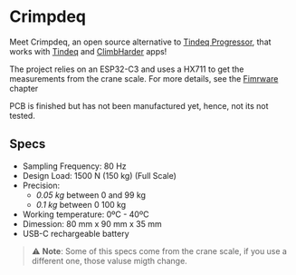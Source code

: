 # Crimpdeq

Meet Crimpdeq, an open source alternative to [Tindeq Progressor](https://tindeq.com/product/progressor/), that works with [Tindeq](https://tindeq.com/) and [ClimbHarder](https://climbharder.net/) apps!

The project relies on an ESP32-C3 and uses a HX711 to get the measurements from the crane scale. For more details, see the [Fimrware](./firmware.md) chapter

PCB is finished but has not been manufactured yet, hence, not its not tested.

## Specs

- Sampling Frequency: 80 Hz
- Design Load: 1500 N (150 kg) (Full Scale)
- Precision:
    - *0.05 kg* between 0 and 99 kg
    - *0.1 kg* between 0 100 kg
- Working temperature: 0ºC - 40ºC
- Dimession: 80 mm x 90 mm x 35 mm
- USB-C rechargeable battery

> ⚠️ **Note**:  Some of this specs come from the crane scale, if you use a different one, those valuse migth change.

